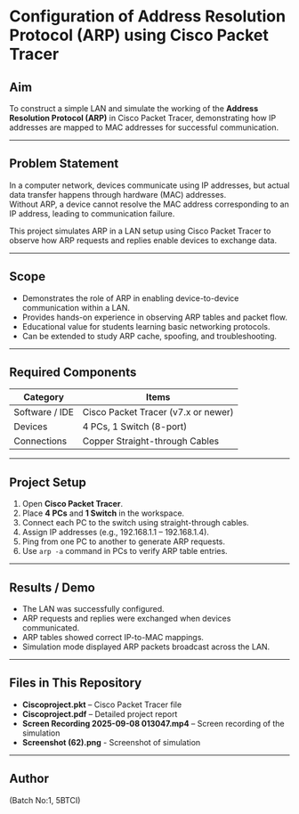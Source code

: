 # Configuration of Address Resolution Protocol (ARP) using Cisco Packet Tracer

## Aim
To construct a simple LAN and simulate the working of the **Address Resolution Protocol (ARP)** in Cisco Packet Tracer, demonstrating how IP addresses are mapped to MAC addresses for successful communication.

---

## Problem Statement
In a computer network, devices communicate using IP addresses, but actual data transfer happens through hardware (MAC) addresses.  
Without ARP, a device cannot resolve the MAC address corresponding to an IP address, leading to communication failure.  

This project simulates ARP in a LAN setup using Cisco Packet Tracer to observe how ARP requests and replies enable devices to exchange data.

---

## Scope
- Demonstrates the role of ARP in enabling device-to-device communication within a LAN.  
- Provides hands-on experience in observing ARP tables and packet flow.  
- Educational value for students learning basic networking protocols.  
- Can be extended to study ARP cache, spoofing, and troubleshooting.  

---

## Required Components
| Category       | Items                              |
|----------------|------------------------------------|
| Software / IDE | Cisco Packet Tracer (v7.x or newer) |
| Devices        | 4 PCs, 1 Switch (8-port)            |
| Connections    | Copper Straight-through Cables      |

---

## Project Setup
1. Open **Cisco Packet Tracer**.  
2. Place **4 PCs** and **1 Switch** in the workspace.  
3. Connect each PC to the switch using straight-through cables.  
4. Assign IP addresses (e.g., 192.168.1.1 – 192.168.1.4).  
5. Ping from one PC to another to generate ARP requests.  
6. Use `arp -a` command in PCs to verify ARP table entries.  

---

## Results / Demo
- The LAN was successfully configured.  
- ARP requests and replies were exchanged when devices communicated.  
- ARP tables showed correct IP-to-MAC mappings.  
- Simulation mode displayed ARP packets broadcast across the LAN.  

---

## Files in This Repository
- **Ciscoproject.pkt** – Cisco Packet Tracer file  
- **Ciscoproject.pdf** – Detailed project report  
- **Screen Recording 2025-09-08 013047.mp4** – Screen recording of the simulation  
- **Screenshot (62).png** - Screenshot of simulation
---

## Author
(Batch No:1, 5BTCI)
